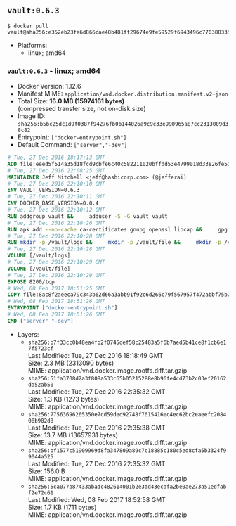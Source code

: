 ## `vault:0.6.3`

```console
$ docker pull vault@sha256:e352eb23fa6d866cae48b481ff29674e9fe59529f6943496c770388335fc745d
```

-	Platforms:
	-	linux; amd64

### `vault:0.6.3` - linux; amd64

-	Docker Version: 1.12.6
-	Manifest MIME: `application/vnd.docker.distribution.manifest.v2+json`
-	Total Size: **16.0 MB (15974161 bytes)**  
	(compressed transfer size, not on-disk size)
-	Image ID: `sha256:b5bc25dc1d9f0387f94276fb0b144026a9c9c33e990965a87cc2313009d38c82`
-	Entrypoint: `["docker-entrypoint.sh"]`
-	Default Command: `["server","-dev"]`

```dockerfile
# Tue, 27 Dec 2016 18:17:13 GMT
ADD file:eeed5f514a35d18fcd9cbfe6c40c582211020bffdd53e4799018d33826fe5067 in / 
# Tue, 27 Dec 2016 22:08:25 GMT
MAINTAINER Jeff Mitchell <jeff@hashicorp.com> (@jefferai)
# Tue, 27 Dec 2016 22:10:10 GMT
ENV VAULT_VERSION=0.6.3
# Tue, 27 Dec 2016 22:10:11 GMT
ENV DOCKER_BASE_VERSION=0.0.4
# Tue, 27 Dec 2016 22:10:12 GMT
RUN addgroup vault &&     adduser -S -G vault vault
# Tue, 27 Dec 2016 22:10:26 GMT
RUN apk add --no-cache ca-certificates gnupg openssl libcap &&     gpg --recv-keys 91A6E7F85D05C65630BEF18951852D87348FFC4C &&     mkdir -p /tmp/build &&     cd /tmp/build &&     wget https://releases.hashicorp.com/docker-base/${DOCKER_BASE_VERSION}/docker-base_${DOCKER_BASE_VERSION}_linux_amd64.zip &&     wget https://releases.hashicorp.com/docker-base/${DOCKER_BASE_VERSION}/docker-base_${DOCKER_BASE_VERSION}_SHA256SUMS &&     wget https://releases.hashicorp.com/docker-base/${DOCKER_BASE_VERSION}/docker-base_${DOCKER_BASE_VERSION}_SHA256SUMS.sig &&     gpg --batch --verify docker-base_${DOCKER_BASE_VERSION}_SHA256SUMS.sig docker-base_${DOCKER_BASE_VERSION}_SHA256SUMS &&     grep ${DOCKER_BASE_VERSION}_linux_amd64.zip docker-base_${DOCKER_BASE_VERSION}_SHA256SUMS | sha256sum -c &&     unzip docker-base_${DOCKER_BASE_VERSION}_linux_amd64.zip &&     cp bin/gosu bin/dumb-init /bin &&     wget https://releases.hashicorp.com/vault/${VAULT_VERSION}/vault_${VAULT_VERSION}_linux_amd64.zip &&     wget https://releases.hashicorp.com/vault/${VAULT_VERSION}/vault_${VAULT_VERSION}_SHA256SUMS &&     wget https://releases.hashicorp.com/vault/${VAULT_VERSION}/vault_${VAULT_VERSION}_SHA256SUMS.sig &&     gpg --batch --verify vault_${VAULT_VERSION}_SHA256SUMS.sig vault_${VAULT_VERSION}_SHA256SUMS &&     grep vault_${VAULT_VERSION}_linux_amd64.zip vault_${VAULT_VERSION}_SHA256SUMS | sha256sum -c &&     unzip -d /bin vault_${VAULT_VERSION}_linux_amd64.zip &&     cd /tmp &&     rm -rf /tmp/build &&     apk del gnupg openssl &&     rm -rf /root/.gnupg
# Tue, 27 Dec 2016 22:10:28 GMT
RUN mkdir -p /vault/logs &&     mkdir -p /vault/file &&     mkdir -p /vault/config &&     chown -R vault:vault /vault
# Tue, 27 Dec 2016 22:10:28 GMT
VOLUME [/vault/logs]
# Tue, 27 Dec 2016 22:10:29 GMT
VOLUME [/vault/file]
# Tue, 27 Dec 2016 22:10:29 GMT
EXPOSE 8200/tcp
# Wed, 08 Feb 2017 18:51:25 GMT
COPY file:8ac8f2aeeca79c343b62d66a3abb91f92c6d266c79f567957f472abbf75b2bb6 in /usr/local/bin/docker-entrypoint.sh 
# Wed, 08 Feb 2017 18:51:26 GMT
ENTRYPOINT ["docker-entrypoint.sh"]
# Wed, 08 Feb 2017 18:51:26 GMT
CMD ["server" "-dev"]
```

-	Layers:
	-	`sha256:b7f33cc0b48ea4fb2f0745def58c25483a5f6b7aed5b41ce8f1cb6e17f5723cf`  
		Last Modified: Tue, 27 Dec 2016 18:18:49 GMT  
		Size: 2.3 MB (2313090 bytes)  
		MIME: application/vnd.docker.image.rootfs.diff.tar.gzip
	-	`sha256:51fa3708d2a3f808a533c65b05215288e8b96fe4cd73b2c03ef20162da52ab50`  
		Last Modified: Tue, 27 Dec 2016 22:35:32 GMT  
		Size: 1.3 KB (1273 bytes)  
		MIME: application/vnd.docker.image.rootfs.diff.tar.gzip
	-	`sha256:77563696265350e7cd59ded92748f7615416ec4ec62bc2eaeefc208408b982d8`  
		Last Modified: Tue, 27 Dec 2016 22:35:38 GMT  
		Size: 13.7 MB (13657931 bytes)  
		MIME: application/vnd.docker.image.rootfs.diff.tar.gzip
	-	`sha256:bf1577c51909969d8fa347809a89c7c18885c180c5ed8cfa5b3324f99044a525`  
		Last Modified: Tue, 27 Dec 2016 22:35:32 GMT  
		Size: 156.0 B  
		MIME: application/vnd.docker.image.rootfs.diff.tar.gzip
	-	`sha256:5ca077b87433abadc482614001b2e3dd43ecafa2be0ae273a51edfabf2e72c61`  
		Last Modified: Wed, 08 Feb 2017 18:52:58 GMT  
		Size: 1.7 KB (1711 bytes)  
		MIME: application/vnd.docker.image.rootfs.diff.tar.gzip
